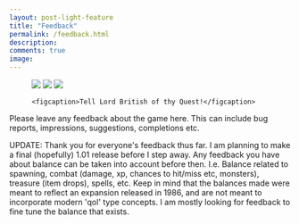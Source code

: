 ```yaml
---
layout: post-light-feature
title: "Feedback"
permalink: /feedback.html
description:
comments: true
image:
---
```


<figure class="frame" data-tilt data-tilt-scale="1.1" data-tilt-perspective="1000" style="transform-style: preserve-3d">
    <img class="ScrollRev top" src="{{ site.url }}/images/major_quests_bot.png" />
    <img class="ScrollRev bottom" style="transform: translateZ(10px)" src="{{ site.url }}/images/major_quests_mid.png" />
    <img class="ScrollRev bottom" src="{{ site.url }}/images/screenshot_frame.png" />

    <figcaption>Tell Lord British of thy Quest!</figcaption>
</figure>

Please leave any feedback about the game here. This can include bug reports, impressions, suggestions, completions etc.

UPDATE: Thank you for everyone's feedback thus far. I am planning to make a final (hopefully) 1.01 release before I step away. Any feedback you have about balance can be taken into account before then. I.e. Balance related to spawning, combat (damage, xp, chances to hit/miss etc, monsters), treasure (item drops), spells, etc. Keep in mind that the balances made were meant to reflect an expansion released in 1986, and are not meant to incorporate modern 'qol' type concepts. I am mostly looking for feedback to fine tune the balance that exists.

